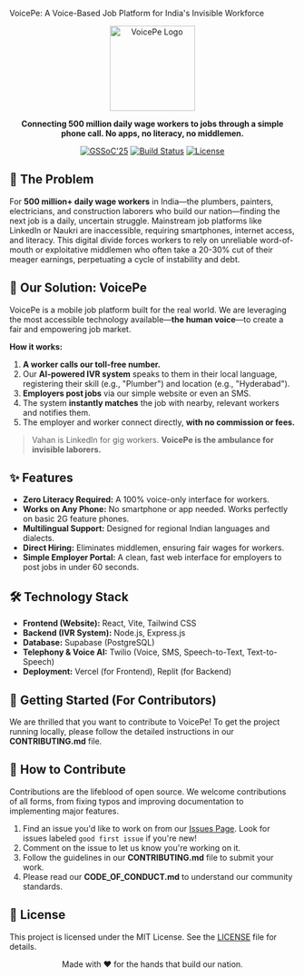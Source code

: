 VoicePe: A Voice-Based Job Platform for India's Invisible Workforce
<p align="center">
<img src="https://raw.githubusercontent.com/Biradarvanshika/VoicePe/main/assets/voicepe-logo.jpg" alt="VoicePe Logo" width="150"/>
</p>

<p align="center">
<strong>Connecting 500 million daily wage workers to jobs through a simple phone call. No apps, no literacy, no middlemen.</strong>
</p>

<p align="center">
<a href="https://www.gssoc.co/"><img src="https://img.shields.io/badge/GSSoC'25-Project-orange" alt="GSSoC'25"></a>
<a href="#"><img src="https://img.shields.io/badge/build-passing-brightgreen" alt="Build Status"></a>
<a href="https://github.com/Biradarvanshika/VoicePe/blob/main/LICENSE"><img src="https://img.shields.io/badge/license-MIT-blue" alt="License"></a>
</p>

## 🎯 The Problem

For **500 million+ daily wage workers** in India—the plumbers, painters, electricians, and construction laborers who build our nation—finding the next job is a daily, uncertain struggle. Mainstream job platforms like LinkedIn or Naukri are inaccessible, requiring smartphones, internet access, and literacy. This digital divide forces workers to rely on unreliable word-of-mouth or exploitative middlemen who often take a 20-30% cut of their meager earnings, perpetuating a cycle of instability and debt.

## 🚀 Our Solution: VoicePe

VoicePe is a mobile job platform built for the real world. We are leveraging the most accessible technology available—**the human voice**—to create a fair and empowering job market.

**How it works:**

1. **A worker calls our toll-free number.**
2. Our **AI-powered IVR system** speaks to them in their local language, registering their skill (e.g., "Plumber") and location (e.g., "Hyderabad").
3. **Employers post jobs** via our simple website or even an SMS.
4. The system **instantly matches** the job with nearby, relevant workers and notifies them.
5. The employer and worker connect directly, **with no commission or fees.**

> Vahan is LinkedIn for gig workers. **VoicePe is the ambulance for invisible laborers.**

## ✨ Features

* **Zero Literacy Required:** A 100% voice-only interface for workers.
* **Works on Any Phone:** No smartphone or app needed. Works perfectly on basic 2G feature phones.
* **Multilingual Support:** Designed for regional Indian languages and dialects.
* **Direct Hiring:** Eliminates middlemen, ensuring fair wages for workers.
* **Simple Employer Portal:** A clean, fast web interface for employers to post jobs in under 60 seconds.

## 🛠️ Technology Stack

* **Frontend (Website):** React, Vite, Tailwind CSS
* **Backend (IVR System):** Node.js, Express.js
* **Database:** Supabase (PostgreSQL)
* **Telephony & Voice AI:** Twilio (Voice, SMS, Speech-to-Text, Text-to-Speech)
* **Deployment:** Vercel (for Frontend), Replit (for Backend)

## 🏁 Getting Started (For Contributors)

We are thrilled that you want to contribute to VoicePe! To get the project running locally, please follow the detailed instructions in our **CONTRIBUTING.md** file.

## 🤝 How to Contribute

Contributions are the lifeblood of open source. We welcome contributions of all forms, from fixing typos and improving documentation to implementing major features.

1. Find an issue you'd like to work on from our [Issues Page](https://github.com/Biradarvanshika/VoicePe/issues). Look for issues labeled `good first issue` if you're new!
2. Comment on the issue to let us know you're working on it.
3. Follow the guidelines in our **CONTRIBUTING.md** file to submit your work.
4. Please read our **CODE_OF_CONDUCT.md** to understand our community standards.

## 📄 License

This project is licensed under the MIT License. See the [LICENSE](https://github.com/Biradarvanshika/VoicePe/blob/main/LICENSE) file for details.


<p align="center">
Made with ❤️ for the hands that build our nation.
</p>
